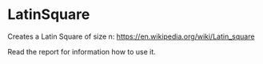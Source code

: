 # LatinSquare

Creates a Latin Square of size n: https://en.wikipedia.org/wiki/Latin_square

Read the report for information how to use it.